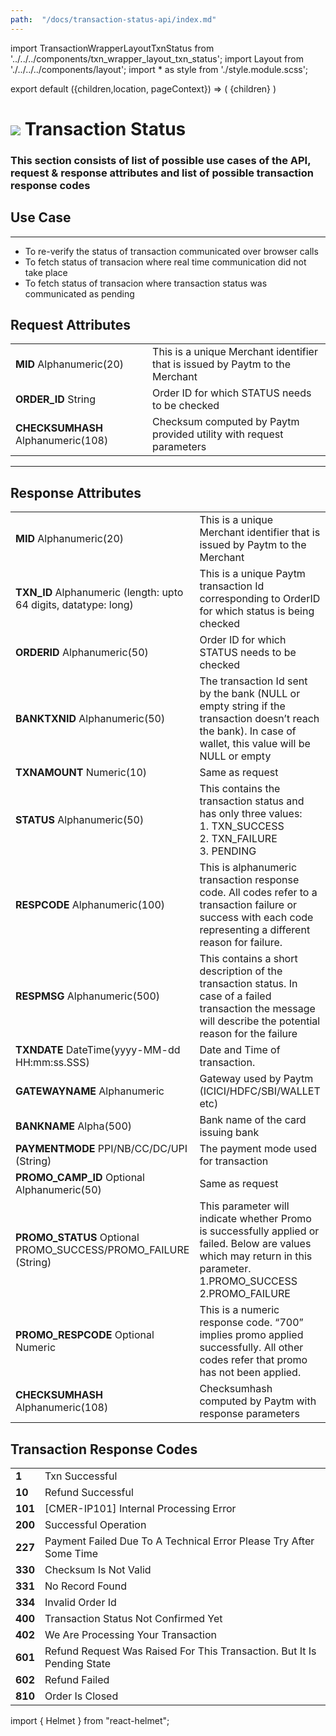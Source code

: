```yaml
---
path:  "/docs/transaction-status-api/index.md"
---
```



import TransactionWrapperLayoutTxnStatus from '../../../components/txn_wrapper_layout_txn_status';
import Layout from './../../../components/layout';
import * as style from './style.module.scss';

export default ({children,location, pageContext}) => (
        <Layout pageContext={pageContext}>
            <TransactionWrapperLayoutTxnStatus checked={false}>
                {children}
            </TransactionWrapperLayoutTxnStatus>
        </Layout>
)

<div>
    <h1 className={`${style.statusHeading}`}><span><img src='/assets/tag-get.svg'/></span> Transaction Status</h1>
</div>



### This section consists of list of possible use cases of the API, request & response attributes and list of possible transaction response codes  

## Use Case
---

* To re-verify the status of transaction communicated over browser calls
* To fetch status of transacion where real time communication did not take place
* To fetch status of transacion where transaction status was communicated as pending 


<div className={`${style.space10}`}></div>

## Request Attributes

| | |
| --- | --- |
| **MID**  Alphanumeric(20)       | This is a unique Merchant identifier that is issued by Paytm to the Merchant
|**ORDER_ID** String     | Order ID for which STATUS needs to be checked      
|**CHECKSUMHASH**  Alphanumeric(108) | Checksum computed by Paytm provided utility with request parameters
---

<div className={`${style.space10}`}></div>


## Response Attributes

| | |
| --- | --- |
|**MID**  Alphanumeric(20)           | This is a unique Merchant identifier that is issued by Paytm to the Merchant
|**TXN_ID** Alphanumeric (length: upto 64 digits, datatype: long)      | This is a unique Paytm transaction Id corresponding to OrderID for which status is being checked
|**ORDERID**  Alphanumeric(50)           | Order ID for which STATUS needs to be checked
|**BANKTXNID** Alphanumeric(50)    | The transaction Id sent by the bank (NULL or empty string if the transaction doesn’t reach the bank). In case of wallet, this value will be NULL or empty
|**TXNAMOUNT**  Numeric(10) | 	Same as request
|**STATUS**  Alphanumeric(50) | This contains the transaction status and has only three values: <br/>1. TXN_SUCCESS <br/>2. TXN_FAILURE<br/>3. PENDING
|**RESPCODE**  Alphanumeric(100) | This is alphanumeric transaction response code. All codes refer to a transaction failure or success with each code representing a different reason for failure.
|**RESPMSG**  Alphanumeric(500) | This contains a short description of the transaction status. In case of a failed transaction the message will describe the potential reason for the failure 
|**TXNDATE**  DateTime(yyyy-MM-dd HH:mm:ss.SSS) | Date and Time of transaction.     
|**GATEWAYNAME**  Alphanumeric | Gateway used by Paytm <br/>(ICICI/HDFC/SBI/WALLET etc)  
|**BANKNAME**  Alpha(500) | Bank name of the card issuing bank
|**PAYMENTMODE**  PPI/NB/CC/DC/UPI (String) | 	The payment mode used for transaction
|**PROMO_CAMP_ID** Optional Alphanumeric(50) | Same as request          
|**PROMO_STATUS** Optional PROMO_SUCCESS/PROMO_FAILURE (String) | This parameter will indicate whether Promo is successfully applied or failed. Below are values which may return in this parameter.<br/> 1.PROMO_SUCCESS <br/>2.PROMO_FAILURE
|**PROMO_RESPCODE** Optional Numeric | This is a numeric response code. “700” implies promo applied successfully. All other codes refer that promo has not been applied. 
|**CHECKSUMHASH** Alphanumeric(108) | Checksumhash computed by Paytm with response parameters

<div className={`${style.space10}`}></div>

## Transaction Response Codes

| | |
| --- | --- |
|**1**| Txn Successful
|**10**| Refund Successful
|**101**| [CMER-IP101] Internal Processing Error
|**200**| Successful Operation
|**227**| Payment Failed Due To A Technical Error Please Try After Some Time
|**330**| Checksum Is Not Valid
|**331**| No Record Found
|**334**| Invalid Order Id
|**400**| Transaction Status Not Confirmed Yet
|**402**| We Are Processing Your Transaction
|**601**| Refund Request Was Raised For This Transaction. But It Is Pending State
|**602**| Refund Failed
|**810**| Order Is Closed






import { Helmet } from "react-helmet";

<Helmet>
    <title>API Reference - Transaction Status</title>
</Helmet>